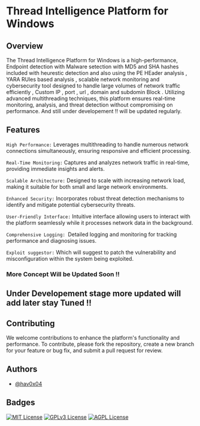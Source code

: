# Thread Intelligence Platform for Windows

## Overview

The Thread Intelligence Platform for Windows is a high-performance, Endpoint detection with Malware setection with MD5 and SHA hashes included with heurestic detection and also using the PE HEader analysis , YARA RUles based analysis , scalable network monitoring and cybersecurity tool designed to handle large volumes of network traffic efficiently , Custom IP , port , url , domain and subdomin Block . Utilizing advanced multithreading techniques, this platform ensures real-time monitoring, analysis, and threat detection without compromising on performance. And still under developement !! will be updated regularly.

## Features

``High Performance:`` Leverages multithreading to handle numerous network connections simultaneously, ensuring responsive and efficient processing.

``Real-Time Monitoring:`` Captures and analyzes network traffic in real-time, providing immediate insights and alerts.

``Scalable Architecture:`` Designed to scale with increasing network load, making it suitable for both small and large network environments.

``Enhanced Security:`` Incorporates robust threat detection mechanisms to identify and mitigate potential cybersecurity threats.

``User-Friendly Interface:`` Intuitive interface allowing users to interact with the platform seamlessly while it processes network data in the background.

``Comprehensive Logging: ``Detailed logging and monitoring for tracking performance and diagnosing issues.

``Exploit suggestor:`` Which will suggest to patch the vulnerability and misconfiguration within the system being exploited. 

### More Concept Will be Updated Soon !!


## Under Developement stage more updated will add later stay Tuned !!


## Contributing

We welcome contributions to enhance the platform's functionality and performance. To contribute, please fork the repository, create a new branch for your feature or bug fix, and submit a pull request for review.


## Authors

- [@hav0x04](https://www.github.com/AbishekPonmudi)


## Badges

[![MIT License](https://img.shields.io/badge/License-MIT-green.svg)](https://choosealicense.com/licenses/mit/)
[![GPLv3 License](https://img.shields.io/badge/License-GPL%20v3-yellow.svg)](https://opensource.org/licenses/)
[![AGPL License](https://img.shields.io/badge/license-AGPL-blue.svg)](http://www.gnu.org/licenses/agpl-3.0)

